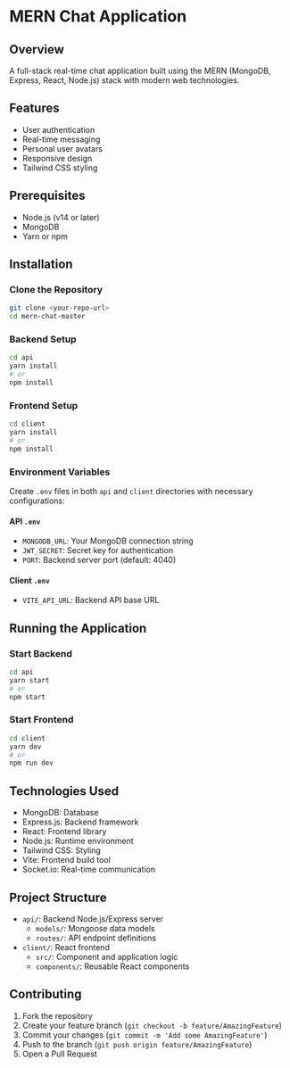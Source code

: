 # MERN Chat Application

## Overview
A full-stack real-time chat application built using the MERN (MongoDB, Express, React, Node.js) stack with modern web technologies.

## Features
- User authentication
- Real-time messaging
- Personal user avatars
- Responsive design
- Tailwind CSS styling

## Prerequisites
- Node.js (v14 or later)
- MongoDB
- Yarn or npm

## Installation

### Clone the Repository
```bash
git clone <your-repo-url>
cd mern-chat-master
```

### Backend Setup
```bash
cd api
yarn install
# or
npm install
```

### Frontend Setup
```bash
cd client
yarn install
# or
npm install
```

### Environment Variables
Create `.env` files in both `api` and `client` directories with necessary configurations:

#### API `.env`
- `MONGODB_URL`: Your MongoDB connection string
- `JWT_SECRET`: Secret key for authentication
- `PORT`: Backend server port (default: 4040)

#### Client `.env`
- `VITE_API_URL`: Backend API base URL

## Running the Application

### Start Backend
```bash
cd api
yarn start
# or
npm start
```

### Start Frontend
```bash
cd client
yarn dev
# or
npm run dev
```

## Technologies Used
- MongoDB: Database
- Express.js: Backend framework
- React: Frontend library
- Node.js: Runtime environment
- Tailwind CSS: Styling
- Vite: Frontend build tool
- Socket.io: Real-time communication

## Project Structure
- `api/`: Backend Node.js/Express server
  - `models/`: Mongoose data models
  - `routes/`: API endpoint definitions
- `client/`: React frontend
  - `src/`: Component and application logic
  - `components/`: Reusable React components

## Contributing
1. Fork the repository
2. Create your feature branch (`git checkout -b feature/AmazingFeature`)
3. Commit your changes (`git commit -m 'Add some AmazingFeature'`)
4. Push to the branch (`git push origin feature/AmazingFeature`)
5. Open a Pull Request

